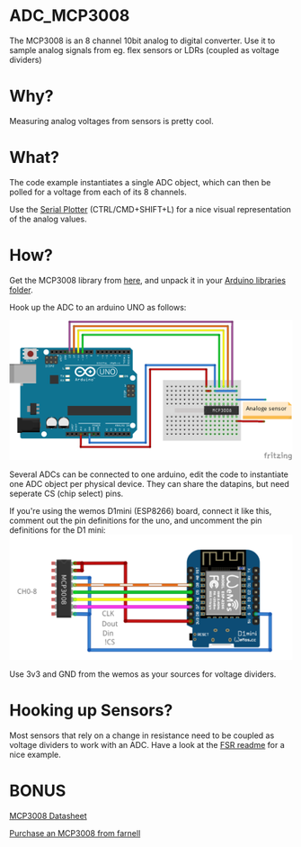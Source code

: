 ADC_MCP3008
===========

The MCP3008 is an 8 channel 10bit analog to digital converter. Use it to sample analog signals from eg. flex sensors or LDRs (coupled as voltage dividers)

Why?
====

Measuring analog voltages from sensors is pretty cool.

What?
=====

The code example instantiates a single ADC object, which can then be polled for a voltage from each of its 8 channels.


Use the [Serial Plotter](https://rheingoldheavy.com/new-arduino-serial-plotter/) (CTRL/CMD+SHIFT+L) for a nice visual representation of the analog values. 

How?
=====

Get the MCP3008 library from [here](https://github.com/nodesign/MCP3008/archive/master.zip), and unpack it in your [Arduino libraries folder](https://www.arduino.cc/en/Guide/Libraries#toc5).

Hook up the ADC to an arduino UNO as follows:

![Hookup_uno](arduinoWiring.png "MCP3008_wiring")


Several ADCs can be connected to one arduino, edit the code to instantiate one ADC object per physical device. They can share the datapins, but need seperate CS (chip select) pins.

If you're using the wemos D1mini (ESP8266) board, connect it like this, comment out the pin definitions for the uno, and uncomment the pin definitions for the D1 mini:
![Hookup_d1](D1_hookup.png "MCP3008_wiring_D1_mini")

Use 3v3 and GND from the wemos as your sources for voltage dividers.


Hooking up Sensors?
===================

Most sensors that rely on a change in resistance need to be coupled as voltage dividers to work with an ADC. Have a look at the [FSR readme](../FSR/README.md) for a nice example.

BONUS
=====
[MCP3008 Datasheet](https://stevieb9.github.io/rpi-adc-mcp3008/datasheet/MCP3008.pdf)


[Purchase an MCP3008 from farnell](http://dk.farnell.com/microchip/mcp3008-i-p/10bit-adc-2-7v-8ch-spi-16dip/dp/1627174)